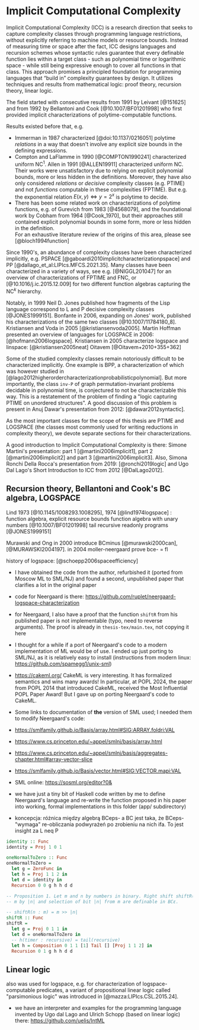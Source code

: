 # Implicit Computational Complexity

Implicit Computational Complexity (ICC) is a research direction that seeks to capture complexity classes through programming language restrictions, without explicitly referring to machine models or resource bounds. Instead of measuring time or space after the fact, ICC designs languages and recursion schemes whose syntactic rules guarantee that every definable function lies within a target class - such as polynomial time or logarithmic space - while still being expressive enough to cover all functions in that class. This approach promises a principled foundation for programming languages that “build in” complexity guarantees by design. It utilizes techniques and results from mathematical logic: proof theory, recursion theory, linear logic.

The field started with consecutive results from 1991 by Leivant [@151625] and from 1992 by Bellantoni and Cook [@10.1007/BF01201998] who first provided implicit characterizations of polytime-computable functions.

Results existed before that, e.g.  
- Immerman in 1987 characterized [@doi:10.1137/0216051] polytime *relations* in a way that doesn't involve any explicit size bounds in the defining expressions.  
- Compton and LaFlamme in 1990 [@COMPTON1990241] characterized uniform $\text{NC}^1$. Allen in 1991 [@ALLEN19911] characterized uniform $\text{NC}$. Their works were unsatisfactory due to relying on explicit polynomial bounds, more or less hidden in the definitions. Moreover, they have also only considered *relations* or *decisive* complexity classes (e.g. $\text{PTIME}$) and not *functions* computable in these complexities ($\text{FPTIME}$). But e.g. the exponential relation  $E(x, y) \iff y = 2^x$ is polytime to decide.  
- There has been some related work on characterizations of polytime functions, e.g. of Gurevich from 1983 [@4568079], and the foundational work by Cobham from 1964 [@Cook_1970], but their approaches still contained explicit polynomial bounds in some form, more or less hidden in the definition.  
For an exhaustive literature review of the origins of this area, please see [@bloch1994function]

Since 1990's, an abundance of complexity classes have been characterized implicitly, e.g. PSPACE [@gaboardi2010implicitcharacterizationpspace] and $\text{PP}$ [@dallago_et_al:LIPIcs.MFCS.2021.35]. Many classes have been characterized in a variety of ways, see e.g. [@NIGGL201047] for an overview of characterizations of $\text{FPTIME}$ and $\text{FNC}$, or [@10.1016/j.ic.2015.12.009] for two different function algebras capturing the $\text{NC}^k$ hierarchy.

Notably, in 1999 Neil D. Jones published how fragments of the Lisp language correspond to L and P decisive complexity classes [@JONES1999151]. Bonfante in 2006, expanding on Jones' work, published his characterizations of the same two classes [@10.1007/11784180_8]. Kristiansen and Voda in 2005 [@kristiansenvoda2005]. Martin Hoffman presented an overview of languages for LOGSPACE in 2006: [@hofmann2006logspace]. Kristiansen in 2005 characterize logspace and linspace: [@kristiansen2005neat] Oitavem [@Oitavem+2010+355+362]


Some of the studied complexity classes remain notoriously difficult to be characterized implicitly. One example is BPP,
a characterization of which was however studied in [@lago2012higherordercharacterizationprobabilisticpolynomial]. But
more importantly, the class `inv-P` of graph permutation-invariant problems decidable in polynomial time, is conjectured
to not be characterizable this way. This is a restatement of the problem of finding a "logic capturing PTIME on unordered structures". A good discussion of this problem is present in Anuj Dawar's presentation from 2012: [@dawar2012syntactic].

As the most important classes for the scope of this thesis are PTIME and LOGSPACE (the classes most commonly used for
writing reductions in complexity theory), we devote separate sections for their characterizations.

A good introduction to Implicit Computational Complexity is there:
Simone Martini's presentation: part 1 [@martini2006implicit1], part 2 [@martini2006implicit2] and part 3 [@martini2006implicit3]. Also, Simona Ronchi Della Rocca's presentation from 2019: [@ronchi2019logic] and 
Ugo Dal Lago's Short Introduction to ICC from 2012 [@DalLago2012].


## Recursion theory, Bellantoni and Cook's BC algebra, LOGSPACE

Lind 1973 [@10.1145/1008293.1008295], 1974 [@lind1974logspace] : function algebra, explicit resource bounds
function algebra with unary numbers [@10.1007/BF01201998]
tail recursive readonly programs [@JONES1999151]

Murawski and Ong in 2000 introduce BCminus [@murawski2000can], [@MURAWSKI2004197].
in 2004 moller-neergaard prove bce- = fl


history of logspace: [@schoepp2006spaceefficiency]

- I have obtained the code from the author, refurbished it (ported from Moscow ML to SML/NJ) and found a second, unpublished paper that clarifies a lot in the original paper
- code for Neergaard is there: https://github.com/ruplet/neergaard-logspace-characterization
- for Neergaard, I also have a proof that the function `shiftR` from his published paper is not implementable (typo, need to reverse arguments). The proof is already in `thesis-tex/main.tex`, not copying it here
- I thought for a while if a port of Neergaard's code to a modern implementation of ML would be of use. I ended up just porting to SML/NJ, as it is relatively easy to install (instructions from modern linux: https://github.com/spamegg1/unix-sml)
- https://cakeml.org/ CakeML is very interesting. It has formalized semantics and wins many awards! In particular, at POPL 2024, the paper from POPL 2014 that introduced CakeML, received the Most Influential POPL Paper Award! But I gave up on porting Neergaard's code to CakeML.
- Some links to documentation of **the** version of SML used; I needed them to modify Neergaard's code:
- https://smlfamily.github.io/Basis/array.html#SIG:ARRAY.foldri:VAL
- https://www.cs.princeton.edu/~appel/smlnj/basis/array.html
- https://www.cs.princeton.edu/~appel/smlnj/basis/aggregates-chapter.html#array-vector-slice
- https://smlfamily.github.io/Basis/vector.html#SIG:VECTOR.mapi:VAL
- SML online: https://sosml.org/editor?0&


- we have just a tiny bit of Haskell code written by me to define Neergaard's language and re-write the function proposed in his paper into working, formal implementations in this folder (app/ subdirectory) 

- koncepcja: różnica między algebrą BCeps- a BC jest taka, że BCeps- "wymaga"
  re-obliczania podwyrażeń po zrobieniu na nich ifa. To jest insight za L neq P

```hs
identity :: Func
identity = Proj 1 0 1

oneNormalToZero :: Func
oneNormalToZero =
  let g = ZeroFunc in
  let h = Proj 1 1 2 in
  let d = identity in
  Recursion 0 0 g h h d d

-- Proposition 1. Let m and n by numbers in binary. Right shift shiftR(m : n) of
-- m by |n| and selection of bit |n| from m are definable in BCε.

-- shiftR(n : m) = m >> |n|
shiftR :: Func
shiftR =
  let g = Proj 0 1 1 in
  let d = oneNormalToZero in
  -- h(timer : recursive) = tail(recursive)
  let h = Composition 0 1 1 [1] Tail [] [Proj 1 1 2] in
  Recursion 0 1 g h h d d
```


## Linear logic

also was used for logspace, e.g. for characterization of logspace-computable predicates, a variant of propositional linear logic called "parsimonious logic" was introduced in [@mazza:LIPIcs.CSL.2015.24].

- we have an interpreter and examples for the programming language invented by Ugo dal Lago and Ulrich Schopp (based on linear logic) there: https://github.com/uelis/IntML